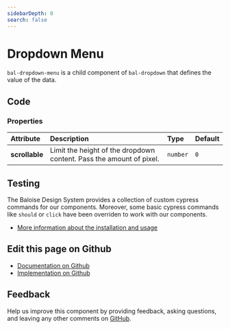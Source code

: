 ```yaml
---
sidebarDepth: 0
search: false
---
```



# Dropdown Menu

`bal-dropdown-menu` is a child component of `bal-dropdown` that defines the value of the data.




<ClientOnly><docs-component-tabs></docs-component-tabs></ClientOnly>

<!-- docs:child of bal-dropdown -->


## Code



### Properties


| Attribute      | Description                                                         | Type                | Default        |
| :------------- | :------------------------------------------------------------------ | :------------------ | :------------- |
| **scrollable** | Limit the height of the dropdown content. Pass the amount of pixel. | <code>number</code> | <code>0</code> |

## Testing

The Baloise Design System provides a collection of custom cypress commands for our components. Moreover, some basic cypress commands like `should` or `click` have been overriden to work with our components.

- [More information about the installation and usage](/components/tooling/testing.html)



## Edit this page on Github

* [Documentation on Github](https://github.com/baloise/design-system/blob/master/docs/src/components/components/bal-dropdown-menu.md)
* [Implementation on Github](https://github.com/baloise/design-system/blob/master/packages/components/src/components/bal-dropdown-menu)

## Feedback

Help us improve this component by providing feedback, asking questions, and leaving any other comments on [GitHub](https://github.com/baloise/design-system/issues/new).


